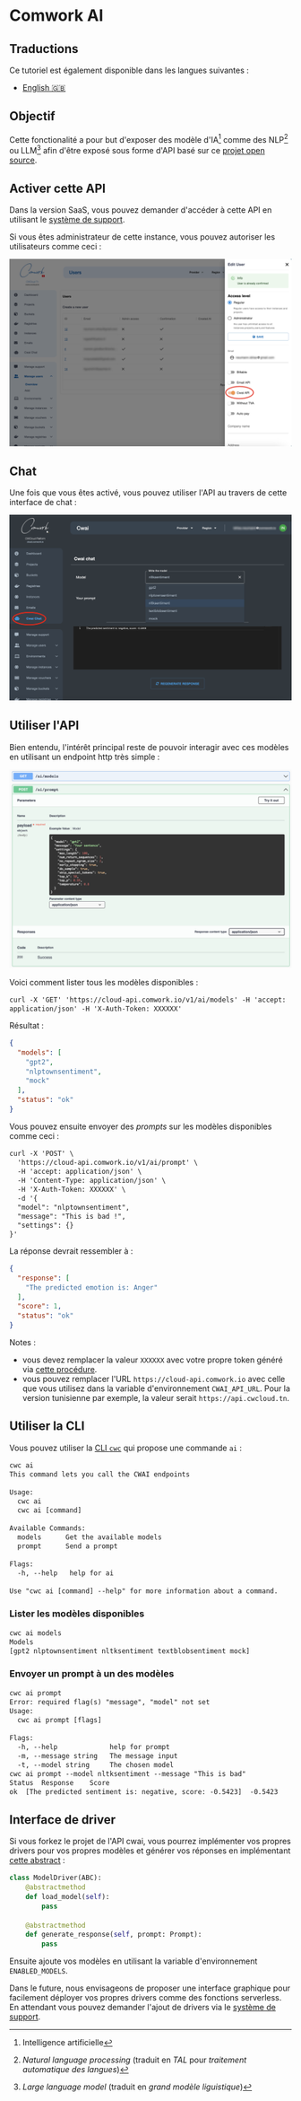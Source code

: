 # Comwork AI

## Traductions

Ce tutoriel est également disponible dans les langues suivantes :
* [English 🇬🇧](../../../tutorials/cwai.md)

## Objectif

Cette fonctionalité a pour but d'exposer des modèle d'IA[^1] comme des NLP[^2] ou LLM[^3] afin d'être exposé sous forme d'API basé sur ce [projet open source](https://gitlab.comwork.io/oss/cwai/cwai-api).

[^1]: Intelligence artificielle
[^2]: _Natural language processing_ (traduit en _TAL_ pour _traitement automatique des langues_)
[^3]: _Large language model_ (traduit en _grand modèle liguistique_)

## Activer cette API

Dans la version SaaS, vous pouvez demander d'accéder à cette API en utilisant le [système de support](./console/public/support.md).

Si vous êtes administrateur de cette instance, vous pouvez autoriser les utilisateurs comme ceci :

![cwai_enable](../../../img/cwai_enable.png)

## Chat

Une fois que vous êtes activé, vous pouvez utiliser l'API au travers de cette interface de chat :

![cwai_chat](../../../img/cwai_chat.png)

## Utiliser l'API

Bien entendu, l'intérêt principal reste de pouvoir interagir avec ces modèles en utilisant un endpoint http très simple :

![cwai_api](../../../img/cwai_api.png)

Voici comment lister tous les modèles disponibles :

```shell
curl -X 'GET' 'https://cloud-api.comwork.io/v1/ai/models' -H 'accept: application/json' -H 'X-Auth-Token: XXXXXX'
```

Résultat :

```json
{
  "models": [
    "gpt2",
    "nlptownsentiment",
    "mock"
  ],
  "status": "ok"
}
```

Vous pouvez ensuite envoyer des _prompts_ sur les modèles disponibles comme ceci :

```shell
curl -X 'POST' \
  'https://cloud-api.comwork.io/v1/ai/prompt' \
  -H 'accept: application/json' \
  -H 'Content-Type: application/json' \
  -H 'X-Auth-Token: XXXXXX' \
  -d '{
  "model": "nlptownsentiment",
  "message": "This is bad !",
  "settings": {}
}'
```

La réponse devrait ressembler à :

```json
{
  "response": [
    "The predicted emotion is: Anger"
  ],
  "score": 1,
  "status": "ok"
}
```

Notes :
* vous devez remplacer la valeur `XXXXXX` avec votre propre token généré via [cette procédure](./api/api_credentials.md).
* vous pouvez remplacer l'URL `https://cloud-api.comwork.io` avec celle que vous utilisez dans la variable d'environnement `CWAI_API_URL`. Pour la version tunisienne par exemple, la valeur serait `https://api.cwcloud.tn`.

## Utiliser la CLI

Vous pouvez utiliser la [CLI `cwc`](./cli/README.md) qui propose une commande `ai` :

```shell
cwc ai
This command lets you call the CWAI endpoints

Usage:
  cwc ai
  cwc ai [command]

Available Commands:
  models      Get the available models
  prompt      Send a prompt

Flags:
  -h, --help   help for ai

Use "cwc ai [command] --help" for more information about a command.
```

### Lister les modèles disponibles

```shell
cwc ai models
Models
[gpt2 nlptownsentiment nltksentiment textblobsentiment mock]
```

### Envoyer un prompt à un des modèles

```shell
cwc ai prompt
Error: required flag(s) "message", "model" not set
Usage:
  cwc ai prompt [flags]

Flags:
  -h, --help             help for prompt
  -m, --message string   The message input
  -t, --model string     The chosen model
cwc ai prompt --model nltksentiment --message "This is bad"
Status	Response	Score
ok	[The predicted sentiment is: negative, score: -0.5423]	-0.5423
```

## Interface de driver

Si vous forkez le projet de l'API cwai, vous pourrez implémenter vos propres drivers pour vos propres modèles et générer vos réponses en implémentant [cette abstract](https://gitlab.comwork.io/oss/cwai/cwai-api/-/blob/main/src/drivers/model_driver.py) :

```python
class ModelDriver(ABC):
    @abstractmethod
    def load_model(self):
        pass

    @abstractmethod
    def generate_response(self, prompt: Prompt):
        pass
```

Ensuite ajoute vos modèles en utilisant la variable d'environnement `ENABLED_MODELS`.

Dans le future, nous envisageons de proposer une interface graphique pour facilement déployer vos propres drivers comme des fonctions serverless. En attendant vous pouvez demander l'ajout de drivers via le [système de support](./console/public/support.md).
